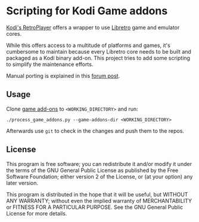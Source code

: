 # Scripting for Kodi Game addons

[Kodi's RetroPlayer](https://github.com/garbear/xbmc) offers a wrapper to use
[Libretro](https://www.libretro.com/) game and emulator cores.

While this offers access to a multitude of platforms and games, it's cumbersome
to maintain because every Libretro core needs to be built and packaged as a
Kodi binary add-on. This project tries to add some scripting to simplify the
maintenance efforts.

Manual porting is explained in this [forum post](http://forum.kodi.tv/showthread.php?tid=224328).

## Usage

Clone [game add-ons](https://github.com/kodi-game) to `<WORKING_DIRECTORY>` and
run:

    ./process_game_addons.py --game-addons-dir <WORKING_DIRECTORY>

Afterwards use `git` to check in the changes and push them to the repos.

## License

This program is free software; you can redistribute it and/or modify it
under the terms of the GNU General Public License as published by the
Free Software Foundation; either version 2 of the License, or (at your
option) any later version.

This program is distributed in the hope that it will be useful, but
WITHOUT ANY WARRANTY; without even the implied warranty of
MERCHANTABILITY or FITNESS FOR A PARTICULAR PURPOSE. See the GNU General
Public License for more details.
